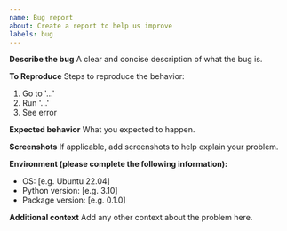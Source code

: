 ```yaml
---
name: Bug report
about: Create a report to help us improve
labels: bug
---
```


**Describe the bug**
A clear and concise description of what the bug is.

**To Reproduce**
Steps to reproduce the behavior:

1. Go to '...'
2. Run '...'
3. See error

**Expected behavior**
What you expected to happen.

**Screenshots**
If applicable, add screenshots to help explain your problem.

**Environment (please complete the following information):**

- OS: [e.g. Ubuntu 22.04]
- Python version: [e.g. 3.10]
- Package version: [e.g. 0.1.0]

**Additional context**
Add any other context about the problem here.
